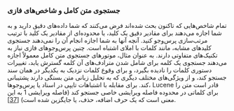 ### جستجوی متن کامل و شاخص‌های فازی 
تمام شاخص‌هایی که تاکنون بحث شده‌اند فرض می‌کنند که شما داده‌های دقیق دارید و به شما اجازه می‌دهند برای مقادیر
دقیق یک کلید، یا محدوده‌ای از مقادیر یک کلید با ترتیب مرتب‌سازی پرس‌وجو کنید. آنچه آنها به شما اجازه انجام آن را نمی‌دهند
جستجوی کلیدهای مشابه، مانند کلمات با املای اشتباه است. چنین پرس‌وجوهای فازی نیاز به تکنیک‌های
متفاوتی دارند. 
به عنوان مثال، موتورهای جستجوی متن کامل معمولاً اجازه می‌دهند جستجوی یک کلمه برای شامل شدن
مترادف‌های آن کلمه گسترش یابد، تغییرات دستوری کلمات را نادیده بگیرد، و برای وقوع کلمات
نزدیک به یکدیگر در همان سند جستجو کند، و از ویژگی‌های مختلف دیگری که به تحلیل زبانی
متن بستگی دارند پشتیبانی کند. برای مقابله با اشتباهات تایپی در اسناد یا پرس‌وجوها، Lucene قادر است متن را برای کلماتی
در محدوده فاصله ویرایشی خاصی جستجو کند (فاصله ویرایشی 1 به این معنی است که یک حرف اضافه، حذف،
یا جایگزین شده است) [[37](ch03.html#McCandless2011wp)].